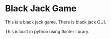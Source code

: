 # Black Jack Game
This is a black jack game. There is black jack GUI.

This is built in python using tkinter library.